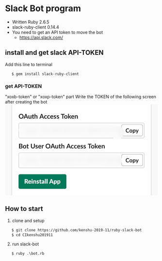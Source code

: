 # Slack Bot program


- Written Ruby 2.6.5
- slack-ruby-client 0.14.4
- You need to get an API token to move the bot
   - https://api.slack.com/


## install and get slack API-TOKEN
  Add this line to terminal

```
   $ gem install slack-ruby-client
```

### get API-TOKEN<br>
"xoxb-token" or "xoxp-token" part 
Write the TOKEN of the following screen after creating the bot
![getapitoken](https://github.com/kenshu-2019-11/CIkenshu201911/blob/master/iOS%20%E3%81%AE%E7%94%BB%E5%83%8F.png)

## How to start

1. clone and setup

```
   $ git clone https://github.com/kenshu-2019-11/ruby-slack-bot
   $ cd CIkenshu201911
```

2. run slack-bot

```
   $ ruby .\bot.rb
```
